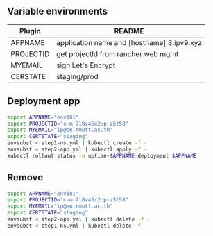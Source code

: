 ## Variable environments
| Plugin | README |
| ------ | ------ |
| APPNAME | application name and [hostname].3.ipv9.xyz |
| PROJECTID | get projectId from rancher web mgmt |
| MYEMAIL | sign Let's Encrypt |
| CERSTATE | staging/prod |

## Deployment app
```sh
export APPNAME="env101"
export PROJECTID="c-m-7l8v45x2:p-z5t58"
export MYEMAIL="ip@en.rmutt.ac.th"
export CERTSTATE="staging"
envsubst < step1-ns.yml | kubectl create -f -
envsubst < step2-app.yml | kubectl apply -f - 
kubectl rollout status -n uptime-$APPNAME deployment $APPNAME
```

## Remove
```sh
export APPNAME="env101"
export PROJECTID="c-m-7l8v45x2:p-z5t58"
export MYEMAIL="ip@en.rmutt.ac.th"
export CERTSTATE="staging"
envsubst < step2-app.yml | kubectl delete -f - 
envsubst < step1-ns.yml | kubectl delete -f -
```
